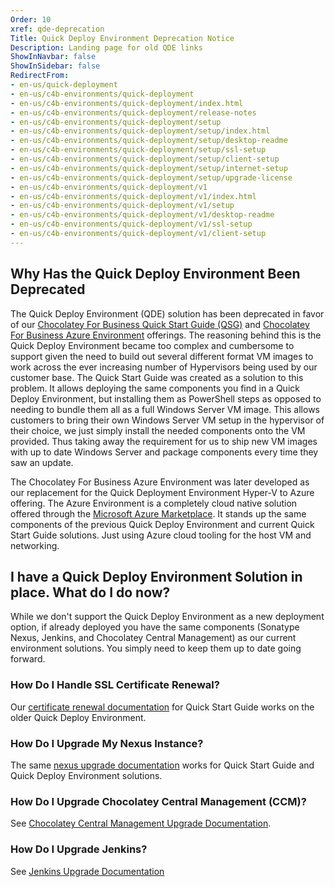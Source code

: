 ```yaml
---
Order: 10
xref: qde-deprecation
Title: Quick Deploy Environment Deprecation Notice
Description: Landing page for old QDE links
ShowInNavbar: false
ShowInSidebar: false
RedirectFrom:
- en-us/quick-deployment
- en-us/c4b-environments/quick-deployment
- en-us/c4b-environments/quick-deployment/index.html
- en-us/c4b-environments/quick-deployment/release-notes
- en-us/c4b-environments/quick-deployment/setup
- en-us/c4b-environments/quick-deployment/setup/index.html
- en-us/c4b-environments/quick-deployment/setup/desktop-readme
- en-us/c4b-environments/quick-deployment/setup/ssl-setup
- en-us/c4b-environments/quick-deployment/setup/client-setup
- en-us/c4b-environments/quick-deployment/setup/internet-setup
- en-us/c4b-environments/quick-deployment/setup/upgrade-license
- en-us/c4b-environments/quick-deployment/v1
- en-us/c4b-environments/quick-deployment/v1/index.html
- en-us/c4b-environments/quick-deployment/v1/setup
- en-us/c4b-environments/quick-deployment/v1/desktop-readme
- en-us/c4b-environments/quick-deployment/v1/ssl-setup
- en-us/c4b-environments/quick-deployment/v1/client-setup
---
```


## Why Has the Quick Deploy Environment Been Deprecated

The Quick Deploy Environment (QDE) solution has been deprecated in favor of our [Chocolatey For Business Quick Start Guide (QSG)](xref:c4b-quick-start-guide) and [Chocolatey For Business Azure Environment](xref:c4b-azure) offerings. The reasoning behind this is the Quick Deploy Environment became too complex and cumbersome to support given the need to build out several different format VM images to work across the ever increasing number of Hypervisors being used by our customer base. The Quick Start Guide was created as a solution to this problem. It allows deploying the same components you find in a Quick Deploy Environment, but installing them as PowerShell steps as opposed to needing to bundle them all as a full Windows Server VM image. This allows customers to bring their own Windows Server VM setup in the hypervisor of their choice, we just simply install the needed components onto the VM provided. Thus taking away the requirement for us to ship new VM images with up to date Windows Server and package components every time they saw an update.

The Chocolatey For Business Azure Environment was later developed as our replacement for the Quick Deployment Environment Hyper-V to Azure offering. The Azure Environment is a completely cloud native solution offered through the [Microsoft Azure Marketplace](https://azuremarketplace.microsoft.com/en-us/marketplace/apps/chocolateysoftwareinc1605695330527.c4b_azure_qde). It stands up the same components of the previous Quick Deploy Environment and current Quick Start Guide solutions. Just using Azure cloud tooling for the host VM and networking.

## I have a Quick Deploy Environment Solution in place. What do I do now?

While we don't support the Quick Deploy Environment as a new deployment option, if already deployed you have the same components (Sonatype Nexus, Jenkins, and Chocolatey Central Management) as our current environment solutions. You simply need to keep them up to date going forward.

### How Do I Handle SSL Certificate Renewal?

Our [certificate renewal documentation](xref:quick-start-guide-cert-renewal) for Quick Start Guide works on the older Quick Deploy Environment.

### How Do I Upgrade My Nexus Instance?

The same [nexus upgrade documentation](xref:upgrade-nexus) works for Quick Start Guide and Quick Deploy Environment solutions.

### How Do I Upgrade Chocolatey Central Management (CCM)?

See [Chocolatey Central Management Upgrade Documentation](xref:ccm-upgrade).

### How Do I Upgrade Jenkins?

See [Jenkins Upgrade Documentation](xref:upgrade-jenkins)
